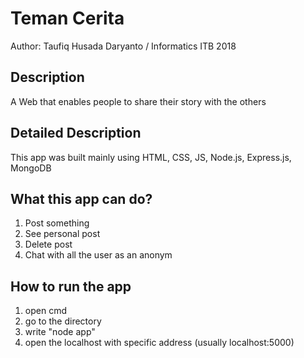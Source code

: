 # Teman Cerita #
Author: Taufiq Husada Daryanto / Informatics ITB 2018

## Description ##
A Web that enables people to share their story with the others

## Detailed Description ##
This app was built mainly using HTML, CSS, JS, Node.js, Express.js, MongoDB

## What this app can do? ##
1. Post something
2. See personal post
3. Delete post
4. Chat with all the user as an anonym

## How to run the app ##
1. open cmd
2. go to the directory
3. write "node app"
4. open the localhost with specific address (usually localhost:5000)



